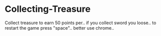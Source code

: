 # Collecting-Treasure
Collect treasure to earn 50 points per.. if you collect sword you loose.. to restart the game press "space"..
better use chrome..
